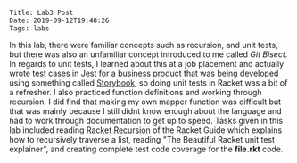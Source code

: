     Title: Lab3 Post
    Date: 2019-09-12T19:48:26
    Tags: labs

In this lab, there were familiar concepts such as recursion, and unit tests, but there was also an unfamiliar concept introduced to me called _Git Bisect_.
In regards to unit tests, I learned about this at a job placement and actually wrote test cases in Jest for a business product that was being developed using something called  [Storybook](https://storybook.js.org/), so doing unit tests in Racket was a bit of a refresher.
I also practiced function definitions and working through recursion. I did find that making my own mapper function was difficult but that was mainly because I still didnt know enough about the language and had to work through documentation to get up to speed. 
Tasks given in this lab included reading [Racket Recursion](https://docs.racket-lang.org/guide/Lists__Iteration__and_Recursion.html#%28part._.List_.Iteration_from_.Scratch%29) of the Racket Guide which explains how to recursively traverse a list, reading "The Beautiful Racket unit test explainer", and creating complete test code coverage for the **file.rkt** code.


<!-- more -->

